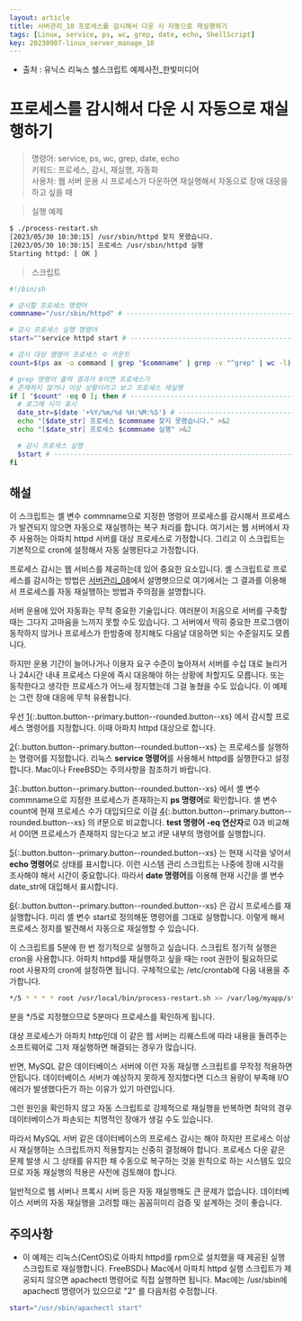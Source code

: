 ```yaml
---
layout: article
title: 서버관리_10 프로세스를 감시해서 다운 시 자동으로 재실행하기
tags: [Linux, service, ps, wc, grep, date, echo, ShellScript]
key: 20230907-linux_server_manage_10
---
```


- 출처 : 유닉스 리눅스 쉘스크립트 예제사전_한빛미디어

# 프로세스를 감시해서 다운 시 자동으로 재실행하기

> 명령어: service, ps, wc, grep, date, echo  
> 키워드: 프로세스, 감시, 재실행, 자동화  
> 사용처: 웹 서버 운용 시 프로세스가 다운하면 재실행해서 자동으로 장애 대응을 하고 싶을 때   
 
> 실행 예제  

```bash
$ ./process-restart.sh
[2023/05/30 10:30:15] /usr/sbin/httpd 찾지 못했습니다.
[2023/05/30 10:30:15] 프로세스 /usr/sbin/httpd 실행
Starting httpd: [ OK ]
```

> 스크립트

```bash
#!/bin/sh

# 감시할 프로세스 명령어
commname="/usr/sbin/httpd" # ----------------------------------------------- 1

# 감시 프로세스 실행 명령어
start=""service httpd start # ---------------------------------------------- 2

# 감시 대상 명령어 프로세스 수 카운트
count=$(ps ax -o command | grep "$commname" | grep -v "^grep" | wc -l) # --- 3

# grep 명령어 출력 결과가 0이면 프로세스가
# 존재하지 않거나 이상 상황이라고 보고 프로세스 재실행
if [ "$count" -eq 0 ]; then # ---------------------------------------------- 4
  # 로그에 시각 표시
  date_str=$(date '+%Y/%m/%d %H:%M:%S') # ---------------------------------- 5
  echo "[$date_str] 프로세스 $commname 찾지 못했습니다." >&2
  echo "[$date_str] 프로세스 $commname 실행" >&2

  # 감시 프로세스 실행
  $start # ----------------------------------------------------------------- 6
fi
```

## **해설**

이 스크립트는 셸 변수 commname으로 지정한 명령어 프로세스를 감시해서 프로세스가 발견되지 않으면 자동으로 재실행하는 복구 처리를 합니다. 여기서는 웹 서버에서 자주 사용하는 아파치 httpd 서버를 대상 프로세스로 가정합니다. 그리고 이 스크립트는 기본적으로 cron에 설정해서 자동 실행된다고 가정합니다.

프로세스 감시는 웹 서비스를 제공하는데 있어 중요한 요소입니다. 셸 스크립트로 프로세스를 감시하는 방법은 [서버관리_08](https://blessu1201.github.io/2023/09/05/02_ps_grep_wc.html)에서 설명햇으므로 여기에서는 그 결과를 이용해서 프로세스를 자동 재실행하는 방법과 주의점을 설명합니다.

서버 운용에 있어 자동화는 무척 중요한 기술입니다. 여러분이 처음으로 서버를 구축할때는 그다지 고마움을 느끼지 못할 수도 있습니다. 그 서버에서 딱히 중요한 프로그램이 동작하지 않거나 프로세스가 한밤중에 정지해도 다음날 대응하면 되는 수준일지도 모릅니다.

하지만 운용 기간이 늘어나거나 이용자 요구 수준이 높아져서 서버를 수십 대로 늘리거나 24시간 내내 프로세스 다운에 즉시 대응해야 하는 상황에 처할지도 모릅니다. 또는 동작한다고 생각한 프로세스가 어느새 정지했는데 그걸 놓쳤을 수도 있습니다. 이 예제는 그런 장애 대응에 무척 유용합니다.

우선 [1](#){:.button.button--primary.button--rounded.button--xs} 에서 감시할 프로세스 명령어를 지정합니다. 이때 아파치 httpd 대상으로 합니다.

[2](#){:.button.button--primary.button--rounded.button--xs} 는 프로세스를 실행하는 명령어를 지정합니다. 리눅스 **service 명령어**를 사용해서 httpd를 실행한다고 설정합니다. Mac이나 FreeBSD는 주의사항을 참조하기 바랍니다.

[3](#){:.button.button--primary.button--rounded.button--xs} 에서 셸 변수 commname으로 지정한 프로세스가 존재하는지 **ps 명령어**로 확인합니다. 셸 변수 count에 현재 프로세스 수가 대입되므로 이걸 [4](#){:.button.button--primary.button--rounded.button--xs} 의 if문으로 비교합니다. **test 명령어 -eq 연산자**로 0과 비교해서 0이면 프로세스가 존재하지 않는다고 보고 if문 내부의 명령어를 실행합니다.

[5](#){:.button.button--primary.button--rounded.button--xs} 는 현재 시각을 넣어서 **echo 명령어**로 상태를 표시합니다. 이런 시스템 관리 스크립트는 나중에 장애 시각을 조사해야 해서 시간이 중요합니다. 따라서 **date 명령어**를 이용해 현재 시간을 셸 변수 date_str에 대입해서 표시합니다.

[6](#){:.button.button--primary.button--rounded.button--xs} 은 감시 프로세스를 재실행합니다. 미리 셸 변수 start로 정의해둔 명령어를 그대로 실행합니다. 이렇게 해서 프로세스 정지를 발견해서 자동으로 재실행할 수 있습니다.

이 스크립트를 5분에 한 번 정기적으로 실행하고 싶습니다. 스크립트 정기적 실행은 cron을 사용합니다. 아파치 httpd를 재실행하고 싶을 때는 root 권한이 필요하므로 root 사용자의 cron에 설정하면 됩니다. 구체적으로는 /etc/crontab에 다음 내용을 추가합니다.

```bash
*/5 * * * * root /usr/local/bin/process-restart.sh >> /var/log/myapp/start.log 2>&1
```
분을 */5로 지정했으므로 5분마다 프로세스를 확인하게 됩니다.

대상 프로세스가 아파치 http인데 이 같은 웹 서버는 리퀘스트에 따라 내용을 돌려주는 소프트웨어로 그저 재실행하면 해결되는 경우가 많습니다.

반면, MySQL 같은 데이터베이스 서버에 이런 자동 재실행 스크립트를 무작정 적용하면 안됩니다. 데이터베이스 서버가 예상하지 못하게 정지했다면 디스크 용량이 부족해 I/O 에러가 발생했다든가 하는 이유가 있기 마련입니다.

그런 원인을 확인하지 않고 자동 스크립트로 강제적으로 재실행을 반복하면 최악의 경우 데이터베이스가 파손되는 치명적인 장애가 생길 수도 있습니다.

따라서 MySQL 서버 같은 데이터베이스의 프로세스 감시는 해야 하지만 프로세스 이상 시 재실행하는 스크립트까지 적용할지는 신중히 결정해야 합니다. 프로세스 다운 같은 문제 발생 시 그 상태를 유지한 채 수동으로 복구하는 것을 원칙으로 하는 시스템도 있으므로 자동 재실행의 적용은 사전에 검토해야 합니다.

일반적으로 웹 서버나 프록시 서버 등은 자동 재실행해도 큰 문제가 없습니다. 데이터베이스 서버의 자동 재실행을 고려할 때는 꼼꼼히미리 검증 및 설계하는 것이 좋습니다.

## **주의사항**

- 이 예제는 리눅스(CentOS)로 아파치 httpd를 rpm으로 설치했을 때 제공된 실행 스크립트로 재실행합니다. FreeBSD나 Mac에서 아파치 httpd 실행 스크립트가 제공되지 않으면 apachectl 명령어로 직접 실행하면 됩니다. Mac에는 /usr/sbin에 apachectl 명령어가 있으므로 "2" 를 다음처럼 수정합니다.
```bash
start="/usr/sbin/apachectl start"
```
